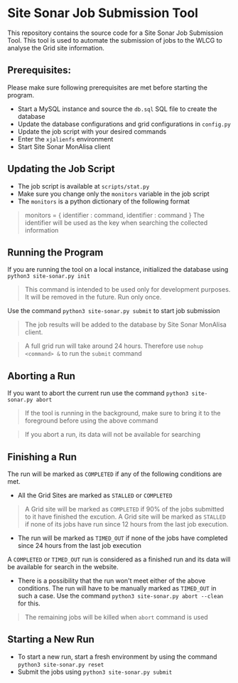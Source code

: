 # Site Sonar Job Submission Tool
This repository contains the source code for a Site Sonar Job Submission Tool. This tool is used to automate the submission of jobs to the WLCG to analyse the Grid site information.

## Prerequisites:
Please make sure following prerequisites are met before starting the program.
* Start a MySQL instance and source the `db.sql` SQL file to create the database
* Update the database configurations and grid configurations in `config.py`
* Update the job script with your desired commands 
* Enter the `xjalienfs` environment
* Start Site Sonar MonAlisa client

## Updating the Job Script
* The job script is available at `scripts/stat.py`
* Make sure you change only the `monitors` variable in the job script
* The `monitors` is a python dictionary of the following format
> monitors = { identifier : command, identifier : command }
> The identifier will be used as the key when searching the collected information

## Running the Program
If you are running the tool on a local instance, initialized the database using `python3 site-sonar.py init`
> This command is intended to be used only for development purposes. It will be removed in the future. Run only once.

Use the command `python3 site-sonar.py submit` to start job submission 

> The job results will be added to the database by Site Sonar MonAlisa client.

> A full grid run will take around 24 hours. Therefore use `nohup <command> &` to run the `submit` command

## Aborting a Run

If you want to abort the current run use the command `python3 site-sonar.py abort`
> If the tool is running in the background, make sure to bring it to the foreground before using the above command

> If you abort a run, its data will not be available for searching

## Finishing a Run
The run will be marked as `COMPLETED` if any of the following conditions are met.
* All the Grid Sites are marked as `STALLED` or `COMPLETED`
> A Grid site will be marked as `COMPLETED` if 90% of the jobs submitted to it have finished the excution.
> A Grid site will be marked as `STALLED` if none of its jobs have run since 12 hours from the last job execution.

* The run will be marked as `TIMED_OUT` if none of the jobs have completed since 24 hours from the last job execution

A `COMPLETED` or `TIMED_OUT` run is considered as a finished run and its data will be available for search in the website.

* There is a possibility that the run won't meet either of the above conditions. The run will have to be manually marked as `TIMED_OUT` in such a case. Use the command `python3 site-sonar.py abort --clean` for this.
> The remaining jobs will be killed when `abort` command is used

## Starting a New Run
* To start a new run, start a fresh environment by using the command `python3 site-sonar.py reset`
* Submit the jobs using `python3 site-sonar.py submit`
